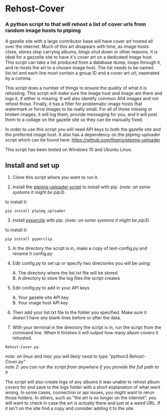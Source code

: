 # Rehost-Cover
### A python script to that will rehost a list of cover urls from random image hosts to ptpimg 

A gazelle site with a large contributor base will have cover art hosted all over the internet.  Much of this art disapears with time, as image hosts close, stores stop carrying albums, blogs shut down or other reasons.  It is ideal for a gazzelle site to have it's cover art on a dedicated image host.  This script can take a list produced from a database dump, loops through it, and re-hosts the art to a chosen image host. The list needs to be named list.txt and each line must contain a group ID and a cover-art url, seperated by a comma.

This script does a number of things to ensure the quality of what it is rehosting. This script will make sure the image host and image are there and logs it, if either is missing. It will also identify common 404 images and not rehost those.  Finally, it has a filter for problematic image hosts that watermark or force images to be really small. For all of these missing or broken images, it will log them, provide messaging for you, and it will post them to a collage on the gazelle site so they can be manually fixed.

In order to use this script you will need API keys to both the gazelle site and the preferred image host. It also has a dependency on the 
ptpimg-uploader script which can be found here: https://github.com/theirix/ptpimg-uploader

This script has been tested on Windows 10 and Ubuntu Linux.

## Install and set up
1) Clone this script where you want to run it.

2) Install the [ptpimg-uploader script](https://github.com/theirix/ptpimg-uploader) to install with pip. (_note: on some systems it might be pip3_) 

to install it:

```
pip install ptpimg_uploader
```

3) Install [pyperclip](https://pypi.org/project/pyperclip/) with pip. (_note: on some systems it might be pip3_) 

to install it:

```
pip install pyperclip
```

3) In the directory the script is in, make a copy of test-config.py and rename it config.py

4) Edit config.py to set up or specify two directories you will be using:

    A. The directory where the list.txt file will be stored  
    B. A directory to store the log files the script creates  

5) Edit config.py to add in your API keys

    A. Your gazelle site API key  
    B. Your image host API key  

6) Then add your list.txt file to the folder you specified. Make sure it doesn't have any blank lines before or after the data.

7) With your terminal in the directory the script is in, run the script from the command line.  When it finishes it will output how many album covers it rehosted.

```
Rehost-Cover.py
```

_note: on linux and mac you will likely need to type "python3 Rehost-Cover.py"_  
_note 2: you can run the script from anywhere if you provide the full path to it_

The script will also create logs of any albums it was unable to rehost album covers for and save to the logs folder with a short explanation of what went wrong. In some cases, connection or api issues, you might want to rerun those folders. In others, such as "the art is no longer on the internet", you will want to check in case the art is actually there and just at a weird URL. If it isn't on the site find a copy and consider adding it to the site. 
